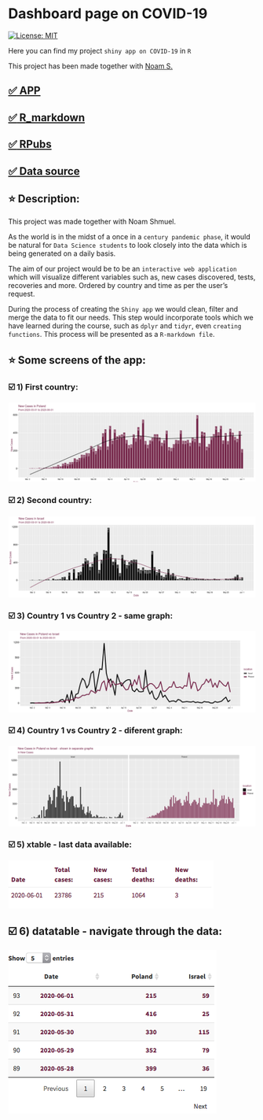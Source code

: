 # Dashboard page on COVID-19

[![License: MIT](https://img.shields.io/badge/License-MIT-yellow.svg)](https://opensource.org/licenses/MIT)

Here you can find my project `shiny app on COVID-19` in `R` 

This project has been made together with [Noam S.](https://github.com/noam3010)

## [:white_check_mark: APP](https://lajobu.shinyapps.io/Covid-19_project/)
## [:white_check_mark: R_markdown](https://github.com/lajobu/R_shiny_Covid19/blob/master/Covid-19-Project.Rmd)
## [:white_check_mark: RPubs](https://rpubs.com/Lajobu/Covid-19_project)
## [:white_check_mark: Data source](https://github.com/owid/covid-19-data/blob/master/public/data/owid-covid-data.csv)

## :star: Description:

This project was made together with Noam Shmuel. 

As the world is in the midst of a once in a `century pandemic phase`, it would be natural for `Data Science students` to look closely into the data which is being generated on a daily basis.

The aim of our project would be to be an `interactive web application` which will visualize different variables such as, new cases discovered, tests, recoveries and more. Ordered by country and time as per the user’s request.

During the process of creating the `Shiny app` we would clean, filter and merge the data to fit our needs. This step would incorporate tools which we have learned during the course, such as `dplyr` and `tidyr`, even `creating functions`. This process will be presented as a `R-markdown file`.

## :star: Some screens of the app:

### :ballot_box_with_check: 1) First country:

![alt text](https://github.com/lajobu/R_shiny_Covid19/blob/master/plot11.png)

### :ballot_box_with_check: 2) Second country:

![alt text](https://github.com/lajobu/R_shiny_Covid19/blob/master/plot12.png)

### :ballot_box_with_check: 3) Country 1 vs Country 2 - same graph:

![alt text](https://github.com/lajobu/R_shiny_Covid19/blob/master/plot21.png)

### :ballot_box_with_check: 4) Country 1 vs Country 2 - diferent graph:

![alt text](https://github.com/lajobu/R_shiny_Covid19/blob/master/plot22.png)

### :ballot_box_with_check: 5) xtable - last data available:

![alt text](https://github.com/lajobu/R_shiny_Covid19/blob/master/t_deaths.contry1.png)

## :ballot_box_with_check: 6) datatable - navigate through the data:

![alt text](https://github.com/lajobu/R_shiny_Covid19/blob/master/filt.an.png)
